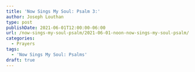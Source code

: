 ```yaml
---
title: 'Now Sings My Soul: Psalm 3:'
author: Joseph Louthan
type: post
publishDate: 2021-06-01T12:00:00-06:00
url: /now-sings-my-soul-psalm/2021-06-01-noon-now-sings-my-soul-psalm/
categories:
  - Prayers
tags:
  - 'Now Sings My Soul: Psalms'
draft: true
---
```

<div style="font-variant: small-caps;">

</div>
    
